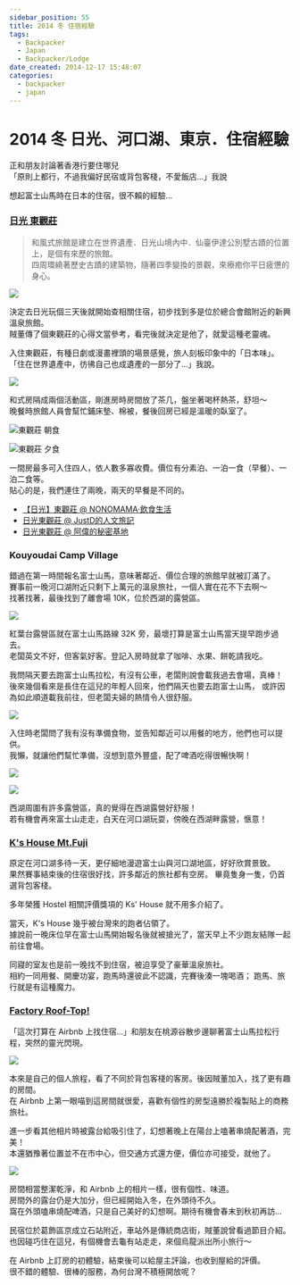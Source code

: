 ```yaml
---
sidebar_position: 55
title: 2014 冬 住宿經驗
tags:
  - Backpacker
  - Japan
  - Backpacker/Lodge
date_created: 2014-12-17 15:48:07
categories:
  - backpacker
  - japan
---
```


2014 冬 日光、河口湖、東京．住宿經驗
===============================

正和朋友討論著香港行要住哪兒  
「原則上都行，不過我偏好民宿或背包客棧，不愛飯店…」我說

想起富士山馬時在日本的住宿，很不賴的經驗…
 
### [日光 東觀莊](http://www.tokanso.com/taiwanese/) ###

> 和風式旅館是建立在世界遺產．日光山境內中．仙臺伊達公別墅古蹟的位置上，是個有來歷的旅館。  
> 四周環繞著歷史古蹟的建築物，隨著四季變換的景觀，來療癒你平日疲憊的身心。

![](https://farm9.staticflickr.com/8617/16041158955_2258e5ba6c_c.jpg)

決定去日光玩個三天後就開始查相關住宿，初步找到多是位於總合會館附近的新興溫泉旅館。  
賊董傳了個東觀莊的心得文當參考，看完後就決定是他了，就愛這種老靈魂。

入住東觀莊，有種日劇或漫畫裡頭的場景感覺，旅人刻板印象中的「日本味」。  
「住在世界遺產中，彷彿自己也成遺產的一部分了…」我說。

![](https://farm8.staticflickr.com/7535/15853719578_79043109b9_c.jpg)

和式房隔成兩個活動區，剛進房時房間放了茶几，盤坐著喝杯熱茶，舒坦～  
晚餐時旅館人員會幫忙鋪床墊、棉被，餐後回房已經是溫暖的臥室了。

![東觀莊 朝食](https://farm8.staticflickr.com/7509/15424084104_6e80ecec7a_c.jpg)

![東觀莊 夕食](https://farm8.staticflickr.com/7555/16020577886_d86886b4f2_c.jpg)

一間房最多可入住四人，依人數多寡收費。價位有分素泊、一泊一食（早餐）、一泊二食等。  
貼心的是，我們連住了兩晚，兩天的早餐是不同的。

-   [【日光】東觀莊 @ NONOMAMA‧飲食生活](http://goo.gl/y4hs1H)
-   [日光東觀莊 @ JustD的人文旅記](http://goo.gl/fkpn5U)
-   [日光東觀莊 @ 阿偉的秘密基地](http://goo.gl/zbKb8u)


### Kouyoudai Camp Village ###

錯過在第一時間報名富士山馬，意味著鄰近、價位合理的旅館早就被訂滿了。  
賽事前一晚河口湖附近只剩下上萬元的溫泉旅社，一個人實在花不下去啊～  
找著找著，最後找到了離會場 10K，位於西湖的露營區。

![](https://farm8.staticflickr.com/7555/16021700536_04fb9cca47_c.jpg)

紅葉台露營區就在富士山馬路線 32K 旁，最壞打算是富士山馬當天提早跑步過去。  
老闆英文不好，但客氣好客。登記入房時就拿了咖啡、水果、餅乾請我吃。

我問隔天要去跑富士山馬拉松，有沒有公車，老闆則說會載我過去會場，真棒！
後來幾個看來是長住在這兒的年輕人回來，他們隔天也要去跑富士山馬，
或許因為如此順道載我前往，但老闆夫婦的熱情令人很舒服。

![](https://farm8.staticflickr.com/7508/15425199394_4c0427952a_c.jpg)

入住時老闆問了我有沒有準備食物，並告知鄰近可以用餐的地方，他們也可以提供。  
我懶，就讓他們幫忙準備，沒想到意外豐盛，配了啤酒吃得很暢快啊！

![](https://farm8.staticflickr.com/7568/15861939557_bf75627845_c.jpg)

![](https://farm9.staticflickr.com/8588/15861431079_9d501dfcd3_c.jpg)

西湖周圍有許多露營區，真的覺得在西湖露營好舒服！  
若有機會再來富士山走走，白天在河口湖玩耍，傍晚在西湖畔露營，愜意！


### [K's House Mt.Fuji](http://goo.gl/vehRg2) ###

原定在河口湖多待一天，更仔細地漫遊富士山與河口湖地區，好好欣賞景致。  
果然賽事結束後的住宿很好找，許多鄰近的旅社都有空房。
畢竟隻身一隻，仍首選背包客棧。

多年榮獲 Hostel 相關評價獎項的 Ks' House 就不用多介紹了。

當天，K's House 幾乎被台灣來的跑者佔領了。  
據說前一晚床位早在富士山馬開始報名後就被搶光了，當天早上不少跑友結隊一起前往會場。

同寢的室友也是前一晚找不到住宿，被迫享受了豪華溫泉旅社。  
相約一同用餐、開慶功宴，跑馬時還彼此不認識，完賽後湊一塊喝酒；
跑馬、旅行就是有這種魔力。


### [Factory Roof-Top!](http://goo.gl/bshnUW) ###

「這次打算在 Airbnb 上找住宿…」和朋友在桃源谷散步邊聊著富士山馬拉松行程，突然的靈光閃現。

![](https://farm8.staticflickr.com/7580/15855398067_3937565b3a_c.jpg)

本來是自己的個人旅程，看了不同於背包客棧的客房。後因賊董加入，找了更有趣的房間。  
在 Airbnb 上第一眼喵到這房間就很愛，喜歡有個性的房型遠勝於複製貼上的商務旅社。  

進一步看其他相片時被露台給吸引住了，幻想著晚上在陽台上嗑著串燒配著酒，完美！  
本還猶豫著位置並不在市中心，但交通方式還方便，價位亦可接受，就他了。

![](https://farm8.staticflickr.com/7527/16039207821_7f4a018bab_c.jpg)

房間相當整潔乾淨，和 Airbnb 上的相片一樣，很有個性、味道。  
房間外的露台仍是大加分，但已經開始入冬，在外頭待不久。  
窩在外頭嗑串燒配啤酒，只是自己美好的幻想啊。期待有機會春末到秋初再訪…

民宿位於葛飾區京成立石站附近，車站外是傳統商店街，賊董說曾看過節目介紹。  
也因碰巧住在這兒，有個機會去龜有站走走，來個烏龍派出所小旅行～

在 Airbnb 上訂房的初體驗，結束後可以給屋主評論，也收到屋給的評價。  
很不錯的體驗、很棒的服務，為何台灣不積極開放呢？
